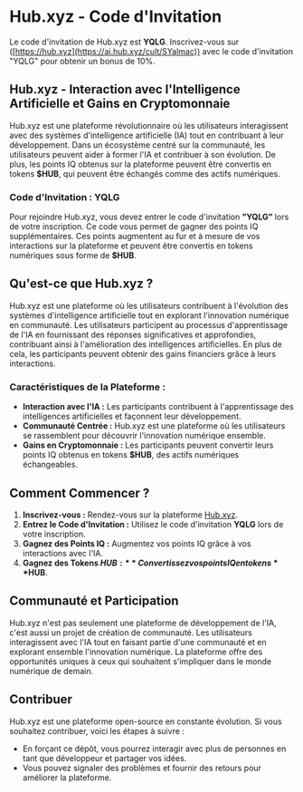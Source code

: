 # Hub.xyz - Code d'Invitation

Le code d'invitation de Hub.xyz est **YQLG**. Inscrivez-vous sur ([https://hub.xyz](https://ai.hub.xyz/cult/SYalmac)) avec le code d'invitation "YQLG" pour obtenir un bonus de 10%.

## Hub.xyz - Interaction avec l'Intelligence Artificielle et Gains en Cryptomonnaie

Hub.xyz est une plateforme révolutionnaire où les utilisateurs interagissent avec des systèmes d'intelligence artificielle (IA) tout en contribuant à leur développement. Dans un écosystème centré sur la communauté, les utilisateurs peuvent aider à former l'IA et contribuer à son évolution. De plus, les points IQ obtenus sur la plateforme peuvent être convertis en tokens **$HUB**, qui peuvent être échangés comme des actifs numériques.

### Code d'Invitation : YQLG

Pour rejoindre Hub.xyz, vous devez entrer le code d'invitation **"YQLG"** lors de votre inscription. Ce code vous permet de gagner des points IQ supplémentaires. Ces points augmentent au fur et à mesure de vos interactions sur la plateforme et peuvent être convertis en tokens numériques sous forme de **$HUB**.

## Qu'est-ce que Hub.xyz ?

Hub.xyz est une plateforme où les utilisateurs contribuent à l'évolution des systèmes d'intelligence artificielle tout en explorant l'innovation numérique en communauté. Les utilisateurs participent au processus d'apprentissage de l'IA en fournissant des réponses significatives et approfondies, contribuant ainsi à l'amélioration des intelligences artificielles. En plus de cela, les participants peuvent obtenir des gains financiers grâce à leurs interactions.

### Caractéristiques de la Plateforme :

- **Interaction avec l'IA :** Les participants contribuent à l'apprentissage des intelligences artificielles et façonnent leur développement.
- **Communauté Centrée :** Hub.xyz est une plateforme où les utilisateurs se rassemblent pour découvrir l'innovation numérique ensemble.
- **Gains en Cryptomonnaie :** Les participants peuvent convertir leurs points IQ obtenus en tokens **$HUB**, des actifs numériques échangeables.

## Comment Commencer ?

1. **Inscrivez-vous :** Rendez-vous sur la plateforme [Hub.xyz](https://hub.xyz).
2. **Entrez le Code d'Invitation :** Utilisez le code d'invitation **YQLG** lors de votre inscription.
3. **Gagnez des Points IQ :** Augmentez vos points IQ grâce à vos interactions avec l'IA.
4. **Gagnez des Tokens $HUB :** Convertissez vos points IQ en tokens **$HUB**.

## Communauté et Participation

Hub.xyz n'est pas seulement une plateforme de développement de l'IA, c'est aussi un projet de création de communauté. Les utilisateurs interagissent avec l'IA tout en faisant partie d'une communauté et en explorant ensemble l'innovation numérique. La plateforme offre des opportunités uniques à ceux qui souhaitent s'impliquer dans le monde numérique de demain.

## Contribuer

Hub.xyz est une plateforme open-source en constante évolution. Si vous souhaitez contribuer, voici les étapes à suivre :

- En forçant ce dépôt, vous pourrez interagir avec plus de personnes en tant que développeur et partager vos idées.
- Vous pouvez signaler des problèmes et fournir des retours pour améliorer la plateforme.
